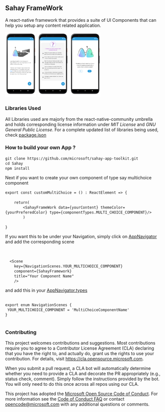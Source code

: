 ## Sahay FrameWork

A react-native framework that provides a suite of UI Components that can help you setup any content related application.

<p float="left">
  <img src="/Screenshots/Text_Intro_Component.png" width="100" />
  <img src="/Screenshots/Numbered_List.png" width="100" />
  <img src="/Screenshots/Polar_Question_Component.png" width="100" /> 
</p>

### Libraries Used

All Libraries used are majorly from the react-native-community umbrella and holds corresponding license information under _MIT License_ and _GNU General Public License_.
For a complete updated list of libraries being used, check [package.json](Sahay/package.json)

### How to build your own App ?

```
git clone https://github.com/microsoft/sahay-app-toolkit.git
cd Sahay
npm install
```

Next if you want to create your own component of type say multichoice component

```
export const customMultiChoice = () : ReactElement => {

    return(
        <SahayFrameWork data={yourContent} themeColor={yourPreferedColor} type={componentTypes.MULTI_CHOICE_COMPONENT}/>
        )

}
```

If you want this to be under your Navigation, simply click on [AppNavigator](Sahay/src/AppNavigator) and add the corresponding scene

```


  <Scene
    key={NavigationScenes.YOUR_MULTICHOICE_COMPONENT}
    component={SahayFramework}
    title="Your Component Name"
    />

```

and add this in your [AppNavigator.types](Sahay/src/AppNavigator/AppNavigator.types.ts)

```

export enum NavigationScenes {
 YOUR_MULTICHOICE_COMPONENT = 'MultiChoiceComponentName'
}


```

### Contributing

This project welcomes contributions and suggestions. Most contributions require you to agree to a
Contributor License Agreement (CLA) declaring that you have the right to, and actually do, grant us
the rights to use your contribution. For details, visit https://cla.opensource.microsoft.com.

When you submit a pull request, a CLA bot will automatically determine whether you need to provide
a CLA and decorate the PR appropriately (e.g., status check, comment). Simply follow the instructions
provided by the bot. You will only need to do this once across all repos using our CLA.

This project has adopted the [Microsoft Open Source Code of Conduct](https://opensource.microsoft.com/codeofconduct/).
For more information see the [Code of Conduct FAQ](https://opensource.microsoft.com/codeofconduct/faq/) or
contact [opencode@microsoft.com](mailto:opencode@microsoft.com) with any additional questions or comments.
